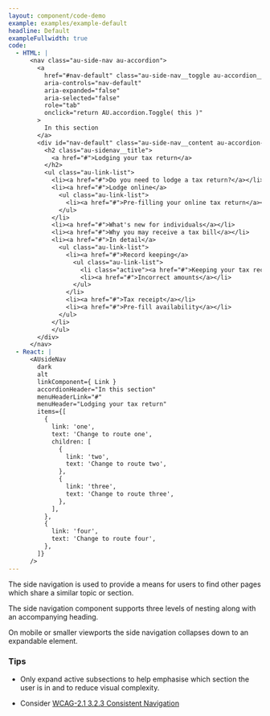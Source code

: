 ```yaml
---
layout: component/code-demo
example: examples/example-default
headline: Default
exampleFullwidth: true
code:
  - HTML: |
      <nav class="au-side-nav au-accordion">
        <a 
          href="#nav-default" class="au-side-nav__toggle au-accordion__title au-accordion--closed" 
          aria-controls="nav-default"
          aria-expanded="false" 
          aria-selected="false" 
          role="tab" 
          onclick="return AU.accordion.Toggle( this )"
        >
          In this section
        </a>
        <div id="nav-default" class="au-side-nav__content au-accordion--closed au-accordion__body">
          <h2 class="au-sidenav__title">
            <a href="#">Lodging your tax return</a>
          </h2>
          <ul class="au-link-list">
            <li><a href="#">Do you need to lodge a tax return?</a></li>
            <li><a href="#">Lodge online</a>
              <ul class="au-link-list">
                <li><a href="#">Pre-filling your online tax return</a></li>
              </ul>
            </li>
            <li><a href="#">What's new for individuals</a></li>
            <li><a href="#">Why you may receive a tax bill</a></li>
            <li><a href="#">In detail</a>
              <ul class="au-link-list">
                <li><a href="#">Record keeping</a>
                  <ul class="au-link-list">
                    <li class="active"><a href="#">Keeping your tax records</a></li>
                    <li><a href="#">Incorrect amounts</a></li>
                  </ul>
                </li>
                <li><a href="#">Tax receipt</a></li>
                <li><a href="#">Pre-fill availability</a></li>
              </ul>
            </li>
            </ul>
        </div>
      </nav>
  - React: |
      <AUsideNav
        dark
        alt
        linkComponent={ Link }
        accordionHeader="In this section"
        menuHeaderLink="#"
        menuHeader="Lodging your tax return"
        items={[
          {
            link: 'one',
            text: 'Change to route one',
            children: [
              {
                link: 'two',
                text: 'Change to route two',
              },
              {
                link: 'three',
                text: 'Change to route three',
              },
            ],
          },
          {
            link: 'four',
            text: 'Change to route four',
          },
        ]}
      />
---
```


The side navigation is used to provide a means for users to find other pages which share a similar topic or section.

The side navigation component supports three levels of nesting along with an accompanying heading.

On mobile or smaller viewports the side navigation collapses down to an expandable element.


### Tips

- Only expand active subsections to help emphasise which section the user is in and to reduce visual complexity.

- Consider [WCAG-2.1 3.2.3 Consistent Navigation](https://www.w3.org/TR/WCAG21/#consistent-navigation)
